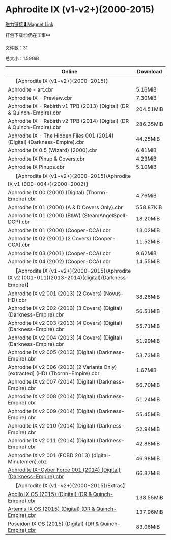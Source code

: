 # Aphrodite IX (v1-v2+)(2000-2015)

[磁力链接⬇Magnet Link](magnet:?xt=urn:btih:f876b18e3372744d8acc657dbe7c0d6426cd3ec1&dn=Aphrodite%20IX%20%28v1-v2%2B%29%282000-2015%29)

打包下载📦仍在工事中

文件数：31

总大小：1.59GiB

Online | Download
--- | ---
&emsp;【Aphrodite IX (v1-v2+)(2000-2015)】 | 
Aphrodite - art.cbr | 5.16MiB
Aphrodite IX - Preview.cbr | 7.30MiB
Aphrodite IX - Rebirth v1 TPB (2013) (Digital) (DR & Quinch-Empire).cbr | 204.51MiB
Aphrodite IX - Rebirth v2 TPB (2014) (Digital) (DR & Quinch-Empire).cbr | 286.35MiB
Aphrodite IX - The Hidden Files 001 (2014) (Digital) (Darkness-Empire).cbr | 44.25MiB
Aphrodite IX 0.5 (Wizard) (2000).cbr | 6.41MiB
Aphrodite IX Pinup & Covers.cbr | 4.23MiB
Aphrodite IX Pinups.cbr | 5.10MiB
&emsp;【Aphrodite IX (v1-v2+)(2000-2015)/Aphrodite IX v1 (000-004+)(2000-2002)】 | 
Aphrodite IX 00 (2000) (Digital) (Thornn- Empire).cbr | 4.76MiB
Aphrodite IX 01 (2000) (A & D Covers Only).cbr | 558.87KiB
Aphrodite IX 01 (2000) (B&W) (SteamAngelSpell-DCP).cbr | 18.20MiB
Aphrodite IX 01 (2000) (Cooper-CCA).cbr | 13.02MiB
Aphrodite IX 02 (2001) (2 Covers) (Cooper-CCA).cbr | 11.52MiB
Aphrodite IX 03 (2001) (Cooper-CCA).cbr | 9.62MiB
Aphrodite IX 04 (2002) (Cooper-CCA).cbr | 14.55MiB
&emsp;【Aphrodite IX (v1-v2+)(2000-2015)/Aphrodite IX v2 (001-011)(2013-2014)(digital)(Darkness-Empire)】 | 
Aphrodite IX v2 001 (2013) (2 Covers) (Novus-HD).cbr | 38.26MiB
Aphrodite IX v2 002 (2013) (3 Covers) (Digital) (Darkness-Empire).cbr | 56.51MiB
Aphrodite IX v2 003 (2013) (4 Covers) (Digital) (Darkness-Empire).cbr | 55.71MiB
Aphrodite IX v2 004 (2013) (4 Covers) (Digital) (Darkness-Empire).cbr | 51.99MiB
Aphrodite IX v2 005 (2013) (Digital) (Darkness-Empire).cbr | 53.73MiB
Aphrodite IX v2 006 (2013) (2 Variants Only) \[extracted\] (HD) (Thornn-Empire).cbr | 1.67MiB
Aphrodite IX v2 007 (2014) (Digital) (Darkness-Empire).cbr | 56.70MiB
Aphrodite IX v2 008 (2014) (Digital) (Darkness-Empire).cbr | 51.24MiB
Aphrodite IX v2 009 (2014) (Digital) (Darkness-Empire).cbr | 55.45MiB
Aphrodite IX v2 010 (2014) (Digital) (Darkness-Empire).cbr | 52.94MiB
Aphrodite IX v2 011 (2014) (Digital) (Darkness-Empire).cbr | 42.88MiB
Aphrodite IX v2 001 (FCBD 2013) (digital-Minutemen).cbz | 46.98MiB
[Aphrodite IX-Cyber Force 001 (2014) (Digital) (Darkness-Empire).cbr](https://github.com/alicewish/markdown/blob/master/comic/Aphrodite-IX-Cyber-Force-001-2014-Digital-Darkness-Empire-cbr.md) | 66.87MiB
&emsp;【Aphrodite IX (v1-v2+)(2000-2015)/Extras】 | 
[Apollo IX OS (2015) (Digital) (DR & Quinch-Empire).cbr](https://github.com/alicewish/markdown/blob/master/comic/Apollo-IX-OS-2015-Digital-DR-Quinch-Empire-cbr.md) | 138.55MiB
[Artemis IX OS (2015) (Digital) (DR & Quinch-Empire).cbr](https://github.com/alicewish/markdown/blob/master/comic/Artemis-IX-OS-2015-Digital-DR-Quinch-Empire-cbr.md) | 137.96MiB
[Poseidon IX OS (2015) (Digital) (DR & Quinch-Empire).cbr](https://github.com/alicewish/markdown/blob/master/comic/Poseidon-IX-OS-2015-Digital-DR-Quinch-Empire-cbr.md) | 83.06MiB